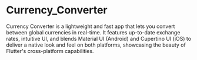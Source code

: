 # Currency_Converter
Currency Converter is a lightweight and fast app that lets you convert between global currencies in real-time. It features up-to-date exchange rates, intuitive UI, and blends Material UI (Android) and Cupertino UI (iOS) to deliver a native look and feel on both platforms, showcasing the beauty of Flutter's cross-platform capabilities.
